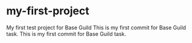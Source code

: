 # my-first-project
My first test project for Base Guild
This is my first commit for Base Guild task.
This is my first commit for Base Guild task.
